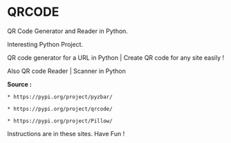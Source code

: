 # QRCODE

QR Code Generator and Reader in Python.

Interesting Python Project.

QR code generator for a URL in Python | Create QR code for any site easily !

Also QR code Reader | Scanner in Python 

<b>Source :</b>

    * https://pypi.org/project/pyzbar/ 
    
    * https://pypi.org/project/qrcode/
    
    * https://pypi.org/project/Pillow/
    
Instructions are in these sites. Have Fun !
